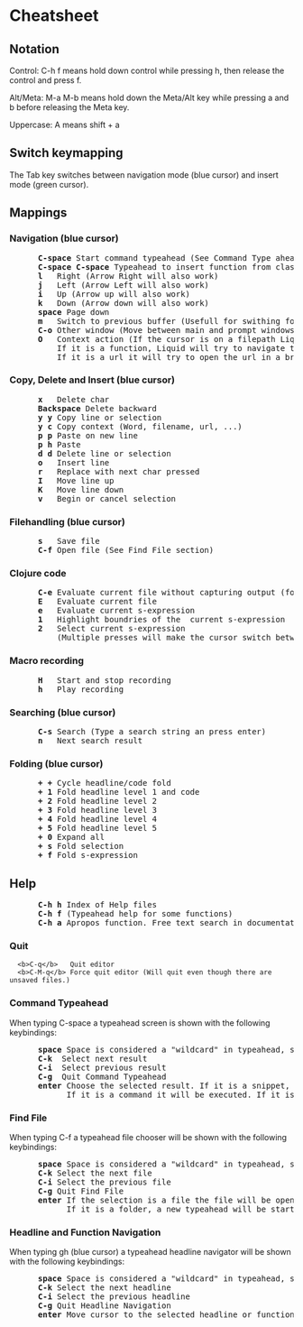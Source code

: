 # Cheatsheet


## Notation
Control: C-h f means hold down control while pressing h, then release the control and press f.

Alt/Meta: M-a M-b means hold down the Meta/Alt key while pressing a and b before releasing the Meta key.

Uppercase: A means shift + a

## Switch keymapping
The Tab key switches between navigation mode (blue cursor) and insert mode (green cursor).

## Mappings
### Navigation (blue cursor)
<pre>
      <b>C-space</b> Start command typeahead (See Command Type ahead below)
      <b>C-space C-space</b> Typeahead to insert function from classpath
      <b>l</b>   Right (Arrow Right will also work)
      <b>j</b>   Left (Arrow Left will also work)
      <b>i</b>   Up (Arrow up will also work)
      <b>k</b>   Down (Arrow down will also work)
      <b>space</b> Page down
      <b>m</b>   Switch to previous buffer (Usefull for swithing forth and back between two buffers)
      <b>C-o</b> Other window (Move between main and prompt windows)
      <b>O</b>   Context action (If the cursor is on a filepath Liquid will try to open that file.
          If it is a function, Liquid will try to navigate to the definition.
          If it is a url it will try to open the url in a browser.)
</pre>

### Copy, Delete and Insert (blue cursor)
<pre>
      <b>x</b>   Delete char
      <b>Backspace</b> Delete backward
      <b>y y</b> Copy line or selection
      <b>y c</b> Copy context (Word, filename, url, ...)
      <b>p p</b> Paste on new line
      <b>p h</b> Paste
      <b>d d</b> Delete line or selection
      <b>o</b>   Insert line
      <b>r</b>   Replace with next char pressed
      <b>I</b>   Move line up
      <b>K</b>   Move line down
      <b>v</b>   Begin or cancel selection
</pre>

### Filehandling (blue cursor)
<pre>
      <b>s</b>   Save file
      <b>C-f</b> Open file (See Find File section)
</pre>

### Clojure code
<pre>
      <b>C-e</b> Evaluate current file without capturing output (for (re)-loading internal stuff)
      <b>E</b>   Evaluate current file
      <b>e</b>   Evaluate current s-expression
      <b>1</b>   Highlight boundries of the  current s-expression
      <b>2</b>   Select current s-expression
          (Multiple presses will make the cursor switch between begin and end parenthesis.)
</pre>

### Macro recording
<pre>
      <b>H</b>   Start and stop recording
      <b>h</b>   Play recording
</pre>

### Searching (blue cursor)
<pre>
      <b>C-s</b> Search (Type a search string an press enter)
      <b>n</b>   Next search result
</pre>

### Folding (blue cursor)
<pre>
      <b>+ +</b> Cycle headline/code fold
      <b>+ 1</b> Fold headline level 1 and code
      <b>+ 2</b> Fold headline level 2
      <b>+ 3</b> Fold headline level 3
      <b>+ 4</b> Fold headline level 4
      <b>+ 5</b> Fold headline level 5
      <b>+ 0</b> Expand all
      <b>+ s</b> Fold selection
      <b>+ f</b> Fold s-expression
</pre>

## Help
<pre>
      <b>C-h h</b> Index of Help files
      <b>C-h f</b> (Typeahead help for some functions)
      <b>C-h a</b> Apropos function. Free text search in documentation
</pre>

### Quit
      <b>C-q</b>   Quit editor
      <b>C-M-q</b> Force quit editor (Will quit even though there are unsaved files.)
      
### Command Typeahead
When typing C-space a typeahead screen is shown with the following keybindings:

<pre>
      <b>space</b> Space is considered a "wildcard" in typeahead, so "some g" will match: "Something".
      <b>C-k</b>  Select next result
      <b>C-i</b>  Select previous result
      <b>C-g</b>  Quit Command Typeahead
      <b>enter</b> Choose the selected result. If it is a snippet, the result will be pasted.
            If it is a command it will be executed. If it is a buffer, the buffer will be chosen.
</pre>

### Find File
When typing C-f a typeahead file chooser will be shown with the following keybindings:

<pre>
      <b>space</b> Space is considered a "wildcard" in typeahead, so "my le" will match: "Myfile".
      <b>C-k</b> Select the next file
      <b>C-i</b> Select the previous file
      <b>C-g</b> Quit Find File
      <b>enter</b> If the selection is a file the file will be opened.
            If it is a folder, a new typeahead will be started below that.
</pre>

### Headline and Function Navigation
When typing gh (blue cursor) a typeahead headline navigator will be shown with the following keybindings:

<pre>
      <b>space</b> Space is considered a "wildcard" in typeahead, so "my li" will match: "My headline".
      <b>C-k</b> Select the next headline
      <b>C-i</b> Select the previous headline
      <b>C-g</b> Quit Headline Navigation
      <b>enter</b> Move cursor to the selected headline or function
</pre>

